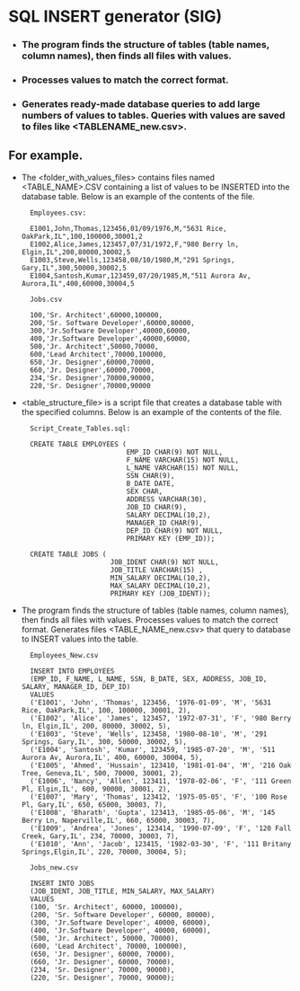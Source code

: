 # SQL INSERT generator (SIG)
* ### The program finds the structure of tables (table names, column names), then finds all files with values. 
* ### Processes values to match the correct format. 
* ### Generates ready-made database queries to add large numbers of values to tables. Queries with values are saved to files like <TABLENAME_new.csv>.

## For example. 
* The <folder_with_values_files> contains files named <TABLE_NAME>.CSV containing a list of values to be INSERTED 
into the database table. Below is an example of the contents of the file.

        Employees.csv:
  
        E1001,John,Thomas,123456,01/09/1976,M,"5631 Rice, OakPark,IL",100,100000,30001,2
        E1002,Alice,James,123457,07/31/1972,F,"980 Berry ln, Elgin,IL",200,80000,30002,5
        E1003,Steve,Wells,123458,08/10/1980,M,"291 Springs, Gary,IL",300,50000,30002,5
        E1004,Santosh,Kumar,123459,07/20/1985,M,"511 Aurora Av, Aurora,IL",400,60000,30004,5

        Jobs.csv

        100,'Sr. Architect',60000,100000,
        200,'Sr. Software Developer',60000,80000,
        300,'Jr.Software Developer',40000,60000,
        400,'Jr.Software Developer',40000,60000,
        500,'Jr. Architect',50000,70000,
        600,'Lead Architect',70000,100000,
        650,'Jr. Designer',60000,70000,
        660,'Jr. Designer',60000,70000,
        234,'Sr. Designer',70000,90000,
        220,'Sr. Designer',70000,90000


* <table_structure_file> is a script file that creates a database table with the specified 
columns. Below is an example of the contents of the file.

        Script_Create_Tables.sql:
        
        CREATE TABLE EMPLOYEES (
                                EMP_ID CHAR(9) NOT NULL, 
                                F_NAME VARCHAR(15) NOT NULL,
                                L_NAME VARCHAR(15) NOT NULL,
                                SSN CHAR(9),
                                B_DATE DATE,
                                SEX CHAR,
                                ADDRESS VARCHAR(30),
                                JOB_ID CHAR(9),
                                SALARY DECIMAL(10,2),
                                MANAGER_ID CHAR(9),
                                DEP_ID CHAR(9) NOT NULL,
                                PRIMARY KEY (EMP_ID));

        CREATE TABLE JOBS (
                            JOB_IDENT CHAR(9) NOT NULL, 
                            JOB_TITLE VARCHAR(15) ,
                            MIN_SALARY DECIMAL(10,2),
                            MAX_SALARY DECIMAL(10,2),
                            PRIMARY KEY (JOB_IDENT));

* The program finds the structure of tables (table names, column names), then finds all files with values. 
Processes values to match the correct format. Generates files <TABLE_NAME_new.csv> that query to 
database to INSERT values into the table.
  
        Employees_New.csv
  
        INSERT INTO EMPLOYEES
        (EMP_ID, F_NAME, L_NAME, SSN, B_DATE, SEX, ADDRESS, JOB_ID, SALARY, MANAGER_ID, DEP_ID)
        VALUES
        ('E1001', 'John', 'Thomas', 123456, '1976-01-09', 'M', '5631 Rice, OakPark,IL', 100, 100000, 30001, 2),
        ('E1002', 'Alice', 'James', 123457, '1972-07-31', 'F', '980 Berry ln, Elgin,IL', 200, 80000, 30002, 5),
        ('E1003', 'Steve', 'Wells', 123458, '1980-08-10', 'M', '291 Springs, Gary,IL', 300, 50000, 30002, 5),
        ('E1004', 'Santosh', 'Kumar', 123459, '1985-07-20', 'M', '511 Aurora Av, Aurora,IL', 400, 60000, 30004, 5),
        ('E1005', 'Ahmed', 'Hussain', 123410, '1981-01-04', 'M', '216 Oak Tree, Geneva,IL', 500, 70000, 30001, 2),
        ('E1006', 'Nancy', 'Allen', 123411, '1978-02-06', 'F', '111 Green Pl, Elgin,IL', 600, 90000, 30001, 2),
        ('E1007', 'Mary', 'Thomas', 123412, '1975-05-05', 'F', '100 Rose Pl, Gary,IL', 650, 65000, 30003, 7),
        ('E1008', 'Bharath', 'Gupta', 123413, '1985-05-06', 'M', '145 Berry Ln, Naperville,IL', 660, 65000, 30003, 7),
        ('E1009', 'Andrea', 'Jones', 123414, '1990-07-09', 'F', '120 Fall Creek, Gary,IL', 234, 70000, 30003, 7),
        ('E1010', 'Ann', 'Jacob', 123415, '1982-03-30', 'F', '111 Britany Springs,Elgin,IL', 220, 70000, 30004, 5);

        Jobs_new.csv

        INSERT INTO JOBS
        (JOB_IDENT, JOB_TITLE, MIN_SALARY, MAX_SALARY)
        VALUES
        (100, 'Sr. Architect', 60000, 100000),
        (200, 'Sr. Software Developer', 60000, 80000),
        (300, 'Jr.Software Developer', 40000, 60000),
        (400, 'Jr.Software Developer', 40000, 60000),
        (500, 'Jr. Architect', 50000, 70000),
        (600, 'Lead Architect', 70000, 100000),
        (650, 'Jr. Designer', 60000, 70000),
        (660, 'Jr. Designer', 60000, 70000),
        (234, 'Sr. Designer', 70000, 90000),
        (220, 'Sr. Designer', 70000, 90000);